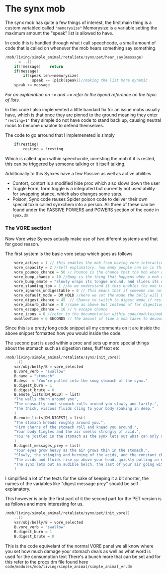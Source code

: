 # The synx mob

The synx mob has quite a few things of interest, the first main thing is a custom variabled called `"memorysize"`
Memorysize is a variable setting the maximum amount the "speak" list is allowed to have.

In code this is handled through what i call speechcode, a small amount of code that is called on whenever the mob hears something say something.

```C
/mob/living/simple_animal/retaliate/synx/pet/hear_say(message)
	. = ..()
	if(!message)    return
	if(message)
		if(speak.len>=memorysize)
			speak -= (pick(speak))//making the list more dynamic
	speak += message
```

*For an explanation on -= and += refer to the byond reference on the topic of lists.*

In this code I also implemented a little bandaid fix for an issue mobs usually have, which is that once they are pinned to the ground meaning they enter `"resting=1"` they simple do not have code to stand back up, causing neutral mobs to become unablöe to defend themselves.

The code to go arround that I implemeneted is simply 
```C
	if(resting)
		resting = !resting
```
Which is called upon within speechcode, unresting the mob if it is rested, this can be triggered by someone talking or it itself talking.

Additionally to this Synxes have a few Passive as well as active abilities.
* Contort, contort is a modified hide proc which also slows down the user
* Toggle Form, form toggle is a integrated but currently not used ability for swapping stance, which also changes some stats.
* Poison, Synx code reuses Spider poison code to deliver their own special toxin called synxchem into a person.
All three of these can be found under the PASSIVE POWERS and POWERS section of the code in `synx.dm`

### The VORE section!

Now Vore wise Synxes actually make use of two diferent systems and that for good reason.

The first system is the basic vore setup which goes as follows
```C
	vore_active = 1 // this enables the mob from having vore interactions
	vore_capacity = 2 //Self explanatory, how many people can be in this nerd
	vore_pounce_chance = 50 // Pounce is the chance that the mob when attacking will instead try to consume, it's unit is equal to %
	vore_bump_chance = 10 //Bump is the thing that happens when a mob moves onto your tile or pushes you off it, once again % unit.
	vore_bump_emote = "Slowly wraps its tongue around, and slides its drooling maw over the head of" //The message displayed when initiating a vore
	vore_standing_too = 1 //As we understand it this enables the mob to devour standing people too, the name seems to agree.
	vore_ignores_undigestable = 0 // This means that if someone can not be digested the mob will still eat them, they cant digest them but they will still consume them eitherway, such nice endo friendos
	vore_default_mode = DM_HOLD //Here we set the mode the belly will be in by default, HOLD being the hold mode and DM_DIGEST etc being their respective modes
	vore_digest_chance = 45	 // Chance to switch to digest mode if resisted, pretty simple still a % unit.
	vore_absorb_chance = 0 //same as above but instead of for digestion its for absorbtion
	vore_escape_chance = 10 // % escape chance
	vore_icons = 0 //refer to the documentation within code/modules/mob/vore-icons.md
	swallowTime = 6 SECONDS // The amount of time a mob takes to devour you.
```

Since this is a pretty long code snippet all my comments on it are inside the above snippet formatted how you would inside the code.

The second part is used within a proc and sets up more special things about the stomach such as digestion rates, fluff text etc

```C
/mob/living/simple_animal/retaliate/synx/init_vore()
	..()
	var/obj/belly/B = vore_selected
	B.vore_verb = "swallow"
	B.name = "stomach"
	B.desc	= "You're pulled into the snug stomach of the synx."
	B.digest_burn = 1
	B.digest_brute = 0
	B.emote_lists[DM_HOLD] = list(
	"The walls churn around you",
	"The unusually cool stomach rolls around you slowly and lazily.",
	"The thick, viscous fluids cling to your body soaking in deep."
	)
	B.emote_lists[DM_DIGEST] = list(
	"The stomach kneads roughly around you.",
	"Firm churns of the stomach roll and knead you around.",
	"Your body tingles and the air smells strongly of acid.",
	"You're jostled in the stomach as the synx lets out what can only described as an alien belch."
	)
	B.digest_messages_prey = list(
	"Your eyes grow heavy as the air grows thin in the stomach.",
	"Slowly, the stinging and burning of the acids, and the constant churning is just too much.",
	"The acids and fluids rise up above your head, quickly putting an end to your squirming and conciousness.",
	"The synx lets out an audible belch, the last of your air going with it."
	)
```
I simplified a lot of the texts for the sake of keeping it a bit shorter, the names of the variables like "digest message prey" should be self explanatory.

This however is only the first part of it the second part for the PET version is as follows and more interesting for us.
```C
/mob/living/simple_animal/retaliate/synx/pet/init_vore()
    ..()
    var/obj/belly/B = vore_selected
    B.vore_verb = "swallow"
    B.digest_burn = 1
    B.digest_brute = 0
```
This is the code equivelant of the normal VORE panel we all know where you set how much damage your stomach deals as well as what word is used for the consumption text There's a bunch more that can be set and for this refer to the procs dm file found here `code/modules/mob/living/simple_animal/simple_animal_vr.dm`
